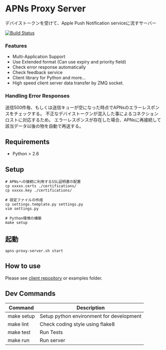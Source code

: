 # APNs Proxy Server

デバイストークンを受けて、Apple Push Notification serviceに流すサーバー

[![Build Status](https://travis-ci.org/genesix/apns-proxy-server.png?branch=master)](https://travis-ci.org/genesix/apns-proxy-server)

### Features

- Multi-Application Support
- Use Extended format (Can use expiry and priority field)
- Check error response automatically
- Check feedback service
- Client library for Python and more...
- High speed client server data transfer by ZMQ socket.

### Handling Error Responses

送信500件毎、もしくは送信キューが空になった時点でAPNsのエラーレスポンスをチェックする。
不正なデバイストークンが混入した事によるコネクションロストに対応するため。
エラーレスポンスが存在した場合、APNsに再接続して該当データ以後の物を自動で再送する。

## Requirements

- Python > 2.6

## Setup

```
# APNsへの接続に利用するSSL証明書の配置
cp xxxxx.certs ./certifications/
cp xxxxx.key ./certifications/

# 設定ファイルの作成
cp settings.template.py settings.py
vim settings.py

# Python環境の構築
make setup
```

## 起動

```
apns-proxy-server.sh start
```

## How to use

Please see [client repository](https://github.com/genesix/apns-proxy-client-py) or examples folder.

## Dev Commands

Command | Description
--- | ---
make setup | Setup python environment for development
make lint | Check coding style using flake8
make test | Run Tests
make run | Run server

